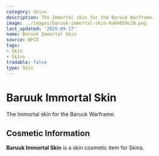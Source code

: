 ```yaml
---
category: Skins
description: The Immortal skin for the Baruuk Warframe.
image: ../images/baruuk-immortal-skin-0a04059c28.png
last_updated: '2025-09-17'
name: Baruuk Immortal Skin
source: WFCD
tags:
- Skin
- Skins
tradable: false
type: Skin
---
```


# Baruuk Immortal Skin

The Immortal skin for the Baruuk Warframe.

## Cosmetic Information

**Baruuk Immortal Skin** is a skin cosmetic item for Skins.

